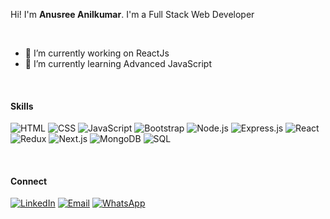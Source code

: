 Hi! I'm **Anusree Anilkumar**. I'm a Full Stack Web Developer

<br/>

- 🔭 I’m currently working on ReactJs
- 🌱 I’m currently learning Advanced JavaScript

<br/>

#### Skills
 ![HTML](https://img.shields.io/badge/HTML5-E34F26?style=for-the-badge&logo=html5&logoColor=white)
 ![CSS](https://img.shields.io/badge/CSS3-1572B6?style=for-the-badge&logo=css3&logoColor=white)
 ![JavaScript](https://img.shields.io/badge/JavaScript-F7DF1E?style=for-the-badge&logo=javascript&logoColor=black)
 ![Bootstrap](https://img.shields.io/badge/Bootstrap-563D7C?style=for-the-badge&logo=bootstrap&logoColor=white)
 ![Node.js](https://img.shields.io/badge/Node.js-339933?style=for-the-badge&logo=node.js&logoColor=white)
  ![Express.js](https://img.shields.io/badge/Express.js-000000?style=for-the-badge&logo=express&logoColor=white)
 ![React](https://img.shields.io/badge/React-blue?style=for-the-badge&logo=react&logoColor=white)
 ![Redux](https://img.shields.io/badge/Redux-764ABC?style=for-the-badge&logo=redux&logoColor=white)
  ![Next.js](https://img.shields.io/badge/Next.js-000000?style=for-the-badge&logo=next.js&logoColor=white)
  ![MongoDB](https://img.shields.io/badge/MongoDB-47A248?style=for-the-badge&logo=mongodb&logoColor=white)
  ![SQL](https://img.shields.io/badge/SQL-4479A1?style=for-the-badge&logo=postgresql&logoColor=white)

<br/>

#### Connect
[![LinkedIn](https://img.shields.io/badge/LinkedIn-0077B5?style=for-the-badge&logo=linkedin&logoColor=white)](https://www.linkedin.com/in/anusree-anilkumar-6154s/)
[![Email](https://img.shields.io/badge/Email-E34F26?style=for-the-badge&logo=gmail&logoColor=white)](mailto:anilkumar113anusree@gmail.com)
[![WhatsApp](https://img.shields.io/badge/WhatsApp-339933?style=for-the-badge&logo=whatsapp&logoColor=white)](https://wa.me/919699973230)


<!--
**Anusree6154s/Anusree6154s** is a ✨ _special_ ✨ repository because its `README.md` (this file) appears on your GitHub profile.

Here are some ideas to get you started:

- 🔭 I’m currently working on ...
- 🌱 I’m currently learning ...
- 👯 I’m looking to collaborate on ...
- 🤔 I’m looking for help with ...
- 💬 Ask me about ...
- 📫 How to reach me: ...
- 😄 Pronouns: ...
- ⚡ Fun fact: ...
-->
